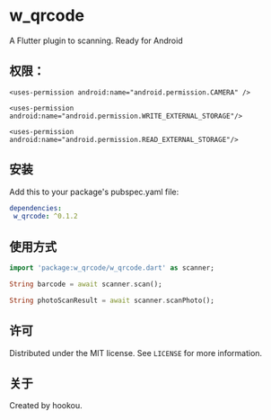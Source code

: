 
# w_qrcode

A Flutter plugin to scanning. Ready for Android


## 权限：
`<uses-permission android:name="android.permission.CAMERA" />`

`<uses-permission android:name="android.permission.WRITE_EXTERNAL_STORAGE"/>`

`<uses-permission android:name="android.permission.READ_EXTERNAL_STORAGE"/>`

## 安装

Add this to your package's pubspec.yaml file:

```yaml
dependencies:
 w_qrcode: ^0.1.2
```

## 使用方式
```dart
import 'package:w_qrcode/w_qrcode.dart' as scanner;

String barcode = await scanner.scan();

String photoScanResult = await scanner.scanPhoto();
```

## 许可

Distributed under the MIT license. See ``LICENSE`` for more information.

## 关于

Created by hookou.